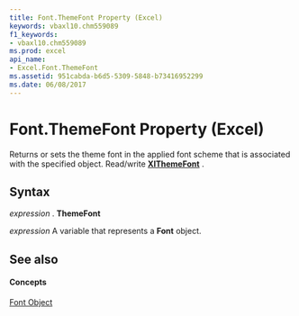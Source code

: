 ```yaml
---
title: Font.ThemeFont Property (Excel)
keywords: vbaxl10.chm559089
f1_keywords:
- vbaxl10.chm559089
ms.prod: excel
api_name:
- Excel.Font.ThemeFont
ms.assetid: 951cabda-b6d5-5309-5848-b73416952299
ms.date: 06/08/2017
---
```



# Font.ThemeFont Property (Excel)

Returns or sets the theme font in the applied font scheme that is associated with the specified object. Read/write **[XlThemeFont](xlthemefont-enumeration-excel.md)** .


## Syntax

 _expression_ . **ThemeFont**

 _expression_ A variable that represents a **Font** object.


## See also


#### Concepts


[Font Object](font-object-excel.md)

